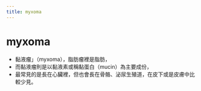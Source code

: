 ```yaml
---
title: myxoma
---
```

# myxoma

* 黏液瘤」（myxoma），脂肪瘤裡是脂肪，
* 而黏液瘤則是以黏液素或稱黏蛋白（mucin）為主要成份，
* 最常見的是長在心臟裡，但也會長在骨骼、泌尿生殖道，在皮下或是皮膚中比較少見。
